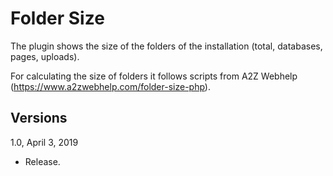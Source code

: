 Folder Size
===========

The plugin shows the size of the folders of the installation (total, databases, pages, uploads).

For calculating the size of folders it follows scripts from A2Z Webhelp (https://www.a2zwebhelp.com/folder-size-php).


Versions
--------

1.0, April 3, 2019
- Release.
